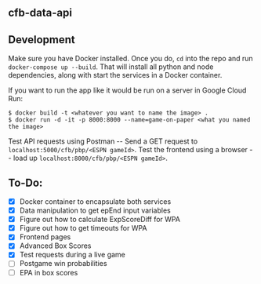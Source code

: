 cfb-data-api
---

## Development

Make sure you have Docker installed. Once you do, `cd` into the repo and run `docker-compose up --build`. That will install all python and node dependencies, along with start the services in a Docker container.

If you want to run the app like it would be run on a server in Google Cloud Run:

```Shell
$ docker build -t <whatever you want to name the image> .
$ docker run -d -it -p 8000:8000 --name=game-on-paper <what you named the image>
```

Test API requests using Postman -- Send a GET request to `localhost:5000/cfb/pbp/<ESPN gameId>`.
Test the frontend using a browser -- load up `localhost:8000/cfb/pbp/<ESPN gameId>`.

## To-Do:

- [X] Docker container to encapsulate both services
- [X] Data manipulation to get epEnd input variables
- [X] Figure out how to calculate ExpScoreDiff for WPA
- [X] Figure out how to get timeouts for WPA
- [X] Frontend pages
- [X] Advanced Box Scores
- [X] Test requests during a live game
- [ ] Postgame win probabilities
- [ ] EPA in box scores

